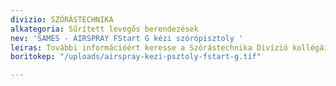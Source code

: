 ```yaml
---
divizio: SZÓRÁSTECHNIKA
alkategoria: Sűrített levegős berendezések
nev: 'SAMES - AIRSPRAY FStart G kézi szórópisztoly '
leiras: További információért keresse a Szórástechnika Divízió kollégáit
boritokep: "/uploads/airspray-kezi-psztoly-fstart-g.tif"

---
```

